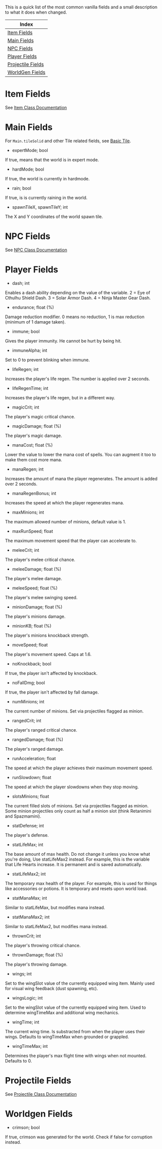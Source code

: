 This is a quick list of the most common vanilla fields and a small description to what it does when changed.

Index|
-----|
[Item Fields](https://github.com/blushiemagic/tModLoader/wiki/Useful-Vanilla-Fields#item-fields)|
[Main Fields](https://github.com/blushiemagic/tModLoader/wiki/Useful-Vanilla-Fields#main-fields)|
[NPC Fields](https://github.com/blushiemagic/tModLoader/wiki/Useful-Vanilla-Fields#npc-fields)|
[Player Fields](https://github.com/blushiemagic/tModLoader/wiki/Useful-Vanilla-Fields#player-fields)|
[Projectile Fields](https://github.com/blushiemagic/tModLoader/wiki/Useful-Vanilla-Fields#projectile-fields)|
[WorldGen Fields](https://github.com/blushiemagic/tModLoader/wiki/Useful-Vanilla-Fields#worldgen-fields)|

# Item Fields

See [Item Class Documentation](https://github.com/blushiemagic/tModLoader/wiki/Item-Class-Documentation#fields-and-properties)

# Main Fields

For `Main.tileSolid` and other Tile related fields, see [Basic Tile](https://github.com/blushiemagic/tModLoader/wiki/Basic-Tile).

* expertMode; bool

If true, means that the world is in expert mode.

* hardMode; bool

If true, the world is currently in hardmode.

* rain; bool

If true, is is currently raining in the world.

* spawnTileX, spawnTileY; int

The X and Y coordinates of the world spawn tile.

# NPC Fields

See [NPC Class Documentation](https://github.com/blushiemagic/tModLoader/wiki/NPC-Class-Documentation#fields-and-properties)

# Player Fields

* dash; int

Enables a dash ability depending on the value of the variable. 2 = Eye of Cthulhu Shield Dash. 3 = Solar Armor Dash. 4 = Ninja Master Gear Dash.

* endurance; float (%)

Damage reduction modifier. 0 means no reduction, 1 is max reduction (minimum of 1 damage taken).

* immune; bool

Gives the player immunity. He cannot be hurt by being hit.

* immuneAlpha; int

Set to 0 to prevent blinking when immune.

* lifeRegen; int

Increases the player's life regen. The number is applied over 2 seconds.

* lifeRegenTime; int

Increases the player's life regen, but in a different way.

* magicCrit; int

The player's magic critical chance.

* magicDamage; float (%)

The player's magic damage.

* manaCost; float (%)

Lower the value to lower the mana cost of spells. You can augment it too to make them cost more mana.

* manaRegen; int

Increases the amount of mana the player regenerates. The amount is added over 2 seconds.

* manaRegenBonus; int

Increases the speed at which the player regenerates mana.

* maxMinions; int

The maximum allowed number of minions, default value is 1.

* maxRunSpeed; float

The maximum movement speed that the player can accelerate to.

* meleeCrit; int

The player's melee critical chance.

* meleeDamage; float (%)

The player's melee damage.

* meleeSpeed; float (%)

The player's melee swinging speed.

* minionDamage; float (%)

The player's minions damage.

* minionKB; float (%)

The player's minions knockback strength.

* moveSpeed; float

The player's movement speed. Caps at 1.6.

* noKnockback; bool

If true, the player isn't affected by knockback.

* noFallDmg; bool

If true, the player isn't affected by fall damage.

* numMinions; int

The current number of minions. Set via projectiles flagged as minion.

* rangedCrit; int

The player's ranged critical chance.

* rangedDamage; float (%)

The player's ranged damage.

* runAcceleration; float

The speed at which the player achieves their maximum movement speed.

* runSlowdown; float

The speed at which the player slowdowns when they stop moving.

* slotsMinions; float

The current filled slots of minions. Set via projectiles flagged as minion. Some minion projectiles only count as half a minion slot (think Retanimini and Spazmamini).

* statDefense; int

The player's defense.

* statLifeMax; int

The base amount of max health. Do not change it unless you know what you're doing, Use statLifeMax2 instead.
For example, this is the variable that Life Hearts increase. It is permanent and is saved automatically.

* statLifeMax2; int

The temporary max health of the player. 
For example, this is used for things like accessories or potions. It is temporary and resets upon world load.

* statManaMax; int

Similar to statLifeMax, but modifies mana instead.

* statManaMax2; int

Similar to statLifeMax2, but modifies mana instead.

* thrownCrit; int

The player's throwing critical chance.

* thrownDamage; float (%)

The player's throwing damage.

* wings; int

Set to the wingSlot value of the currently equipped wing item. Mainly used for visual wing feedback (dust spawning, etc).

* wingsLogic; int

Set to the wingSlot value of the currently equipped wing item. Used to determine wingTimeMax and additional wing mechanics.

* wingTime; int

The current wing time. Is substracted from when the player uses their wings. Defaults to wingTimeMax when grounded or grappled.

* wingTimeMax; int

Determines the player's max flight time with wings when not mounted. Defaults to 0.

# Projectile Fields

See [Projectile Class Documentation](https://github.com/blushiemagic/tModLoader/wiki/Projectile-Class-Documentation#fields-and-properties)

# Worldgen Fields

* crimson; bool

If true, crimson was generated for the world. Check if false for corruption instead.